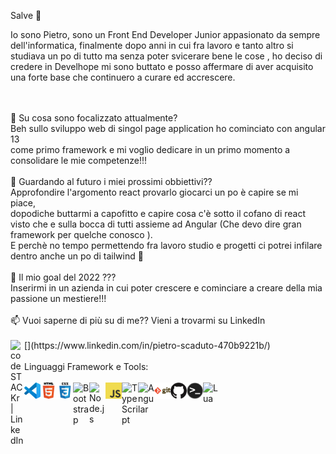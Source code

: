 Salve 👋
>>>
Io sono Pietro, sono un Front End Developer Junior appasionato da sempre dell'informatica, finalmente dopo anni in cui fra lavoro e tanto altro si studiava un po di tutto ma   senza poter svicerare bene le cose , ho deciso di credere in Develhope mi sono buttato e posso affermare di aver acquisito una forte base che continuero a curare ed accrescere.
>>>
<br/>
<br/> 
🌱 Su cosa sono focalizzato attualmente? 
<br/> 
Beh sullo sviluppo web di singol page application ho cominciato con angular 13
<br/>
come primo framework e mi voglio dedicare in un primo momento a consolidare le mie competenze!!!
<br/> 
<br/> 
🔭 Guardando al futuro i miei prossimi obbiettivi??
<br/> 
Approfondire l'argomento react provarlo giocarci un po è capire se mi piace,
<br/> 
dopodiche buttarmi a capofitto e capire cosa c'è sotto il cofano di react
<br/> 
visto che e sulla bocca di tutti assieme ad Angular (Che devo dire gran framework per quelche conosco ).
<br/> 
E perchè no tempo permettendo fra lavoro studio e progetti ci potrei infilare dentro anche un po di tailwind 🤣
<br/> 
<br/> 
🥅 Il mio goal del 2022 ???
<br/> 
Inserirmi in un azienda in cui poter crescere e cominciare a creare della mia passione un mestiere!!!
<br/>
<br/> 
📫 Vuoi saperne di più su di me?? Vieni a trovarmi su LinkedIn
<br/>
<br/> 
[<img align="left" alt="codeSTACKr | LinkedIn" width="22px" src="https://cdn.jsdelivr.net/npm/simple-icons@v3/icons/linkedin.svg" />](https://www.linkedin.com/in/pietro-scaduto-470b9221b/)
<br/> 
<br/> 
Linguaggi Framework e Tools:
<br/> 
<br/> 
<img align="left" alt="Visual Studio Code" width="26px" src="https://raw.githubusercontent.com/github/explore/80688e429a7d4ef2fca1e82350fe8e3517d3494d/topics/visual-studio-code/visual-studio-code.png" />
<img align="left" alt="HTML5" width="26px" src="https://raw.githubusercontent.com/github/explore/80688e429a7d4ef2fca1e82350fe8e3517d3494d/topics/html/html.png" />
<img align="left" alt="CSS3" width="26px" src="https://raw.githubusercontent.com/github/explore/80688e429a7d4ef2fca1e82350fe8e3517d3494d/topics/css/css.png" />
<img align="left" alt="Bootstrap" width="26px" src="https://i.stack.imgur.com/C9301.png" />
<img align="left" alt="Node.js" width="26px" src="https://cdn-icons-png.flaticon.com/512/919/919825.png" />
<img align="left" alt="JavaScript" width="26px" src="https://raw.githubusercontent.com/github/explore/80688e429a7d4ef2fca1e82350fe8e3517d3494d/topics/javascript/javascript.png" />
<img align="left" alt="TypeScript" width="26px" src="https://cdn-icons-png.flaticon.com/512/919/919832.png" />
<img align="left" alt="Angular" width="26px" src="https://angular.io/assets/images/logos/angularjs/AngularJS-Shield.svg" />
<img align="left" alt="Git" width="26px" src="https://raw.githubusercontent.com/github/explore/80688e429a7d4ef2fca1e82350fe8e3517d3494d/topics/git/git.png" />
<img align="left" alt="GitHub" width="26px" src="https://raw.githubusercontent.com/github/explore/78df643247d429f6cc873026c0622819ad797942/topics/github/github.png" />
<img align="left" alt="Terminal" width="26px" src="https://raw.githubusercontent.com/github/explore/80688e429a7d4ef2fca1e82350fe8e3517d3494d/topics/terminal/terminal.png" />
<img align="left" alt="Lua" width="26px" src="https://miro.medium.com/max/300/1*GWQABW-p8OpZKjNN11pMXA.png" />

